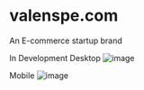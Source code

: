# valenspe.com
An E-commerce startup brand


In Development
Desktop
![image](https://user-images.githubusercontent.com/35585621/149062614-231ddb43-04e7-4a39-941a-7d4dc481aab6.png)

Mobile
![image](https://user-images.githubusercontent.com/35585621/149062640-b52cee25-ad4e-4993-bed6-f84d53e4cc02.png)

